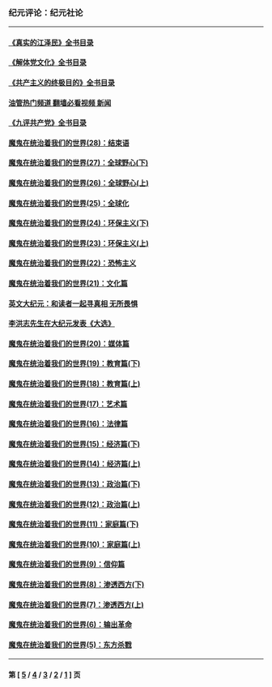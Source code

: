 ### 纪元评论：纪元社论
---
#### [《真实的江泽民》全书目录](../../pages/nsc422/n13721399.md?08180330) 
#### [《解体党文化》全书目录](../../pages/nsc422/n13721157.md?08180330) 
#### [《共产主义的终极目的》全书目录](../../pages/nsc422/n13721048.md?08180330) 
#### [油管热门频道 翻墙必看视频 新闻](ok?08180330)
#### [《九评共产党》全书目录](../../pages/nsc422/n13708085.md?08180330) 
#### [魔鬼在统治着我们的世界(28)：结束语](../../pages/nsc422/n10936246.md?08180330) 
#### [魔鬼在统治着我们的世界(27)：全球野心(下)](../../pages/nsc422/n10928319.md?08180330) 
#### [魔鬼在统治着我们的世界(26)：全球野心(上)](../../pages/nsc422/n10900318.md?08180330) 
#### [魔鬼在统治着我们的世界(25)：全球化](../../pages/nsc422/n10788205.md?08180330) 
#### [魔鬼在统治着我们的世界(24)：环保主义(下)](../../pages/nsc422/n10695307.md?08180330) 
#### [魔鬼在统治着我们的世界(23)：环保主义(上)](../../pages/nsc422/n10688613.md?08180330) 
#### [魔鬼在统治着我们的世界(22)：恐怖主义](../../pages/nsc422/n10614727.md?08180330) 
#### [魔鬼在统治着我们的世界(21)：文化篇](../../pages/nsc422/n10597706.md?08180330) 
#### [英文大纪元：和读者一起寻真相 无所畏惧](../../pages/nsc422/n12542027.md?08180330) 
#### [李洪志先生在大纪元发表《大选》](../../pages/nsc422/n12534746.md?08180330) 
#### [魔鬼在统治着我们的世界(20)：媒体篇](../../pages/nsc422/n10586579.md?08180330) 
#### [魔鬼在统治着我们的世界(19)：教育篇(下)](../../pages/nsc422/n10564808.md?08180330) 
#### [魔鬼在统治着我们的世界(18)：教育篇(上)](../../pages/nsc422/n10526970.md?08180330) 
#### [魔鬼在统治着我们的世界(17)：艺术篇](../../pages/nsc422/n10499093.md?08180330) 
#### [魔鬼在统治着我们的世界(16)：法律篇](../../pages/nsc422/n10485969.md?08180330) 
#### [魔鬼在统治着我们的世界(15)：经济篇(下)](../../pages/nsc422/n10469975.md?08180330) 
#### [魔鬼在统治着我们的世界(14)：经济篇(上)](../../pages/nsc422/n10457370.md?08180330) 
#### [魔鬼在统治着我们的世界(13)：政治篇(下)](../../pages/nsc422/n10448270.md?08180330) 
#### [魔鬼在统治着我们的世界(12)：政治篇(上)](../../pages/nsc422/n10444576.md?08180330) 
#### [魔鬼在统治着我们的世界(11)：家庭篇(下)](../../pages/nsc422/n10440961.md?08180330) 
#### [魔鬼在统治着我们的世界(10)：家庭篇(上)](../../pages/nsc422/n10435448.md?08180330) 
#### [魔鬼在统治着我们的世界(9)：信仰篇](../../pages/nsc422/n10432159.md?08180330) 
#### [魔鬼在统治着我们的世界(8)：渗透西方(下)](../../pages/nsc422/n10429603.md?08180330) 
#### [魔鬼在统治着我们的世界(7)：渗透西方(上)](../../pages/nsc422/n10426013.md?08180330) 
#### [魔鬼在统治着我们的世界(6)：输出革命](../../pages/nsc422/n10421536.md?08180330) 
#### [魔鬼在统治着我们的世界(5)：东方杀戮](../../pages/nsc422/n10417707.md?08180330) 

---
#### 第 [ [5](./5.md?08180330) / [4](./4.md?08180330) / [3](./3.md?08180330) / [2](./2.md?08180330) / [1](./1.md?08180330) ] 页
